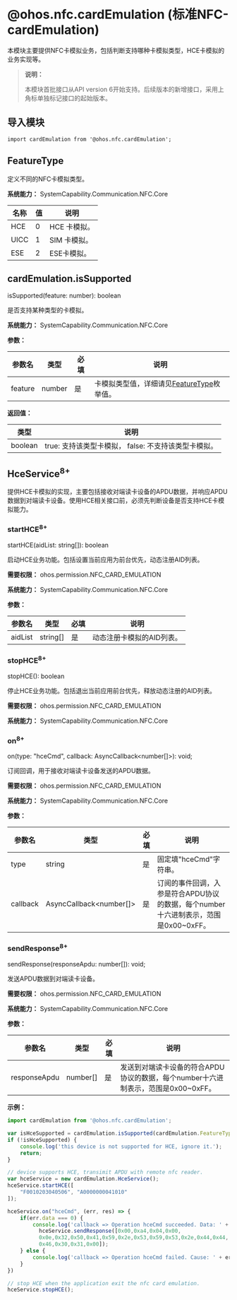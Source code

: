 # @ohos.nfc.cardEmulation (标准NFC-cardEmulation)

本模块主要提供NFC卡模拟业务，包括判断支持哪种卡模拟类型，HCE卡模拟的业务实现等。

> **说明：**
>
> 本模块首批接口从API version 6开始支持。后续版本的新增接口，采用上角标单独标记接口的起始版本。

## 导入模块

```
import cardEmulation from '@ohos.nfc.cardEmulation';
```

## FeatureType

定义不同的NFC卡模拟类型。

**系统能力：** SystemCapability.Communication.NFC.Core

| 名称 | 值 | 说明 |
| -------- | -------- | -------- |
| HCE | 0 | HCE 卡模拟。 |
| UICC | 1 | SIM 卡模拟。 |
| ESE | 2      | ESE卡模拟。 |

## cardEmulation.isSupported

isSupported(feature: number): boolean

是否支持某种类型的卡模拟。

**系统能力：** SystemCapability.Communication.NFC.Core

**参数：**

| 参数名  | 类型     | 必填 | 说明                    |
| ------- | -------- | ---- | ----------------------- |
| feature | number | 是   | 卡模拟类型值，详细请见[FeatureType](#featuretype)枚举值。 |

**返回值：**

| **类型** | **说明** |
| -------- | -------- |
| boolean | true: 支持该类型卡模拟，&nbsp;false: 不支持该类型卡模拟。|

## HceService<sup>8+</sup>

提供HCE卡模拟的实现，主要包括接收对端读卡设备的APDU数据，并响应APDU数据到对端读卡设备。使用HCE相关接口前，必须先判断设备是否支持HCE卡模拟能力。

### startHCE<sup>8+</sup>

startHCE(aidList: string[]): boolean

启动HCE业务功能。包括设置当前应用为前台优先，动态注册AID列表。

**需要权限：** ohos.permission.NFC_CARD_EMULATION

**系统能力：** SystemCapability.Communication.NFC.Core

**参数：**

| 参数名  | 类型     | 必填 | 说明                    |
| ------- | -------- | ---- | ----------------------- |
| aidList | string[] | 是   | 动态注册卡模拟的AID列表。 |

### stopHCE<sup>8+</sup>

stopHCE(): boolean

停止HCE业务功能。包括退出当前应用前台优先，释放动态注册的AID列表。

**需要权限：** ohos.permission.NFC_CARD_EMULATION

**系统能力：** SystemCapability.Communication.NFC.Core

### on<sup>8+</sup>

on(type: "hceCmd", callback: AsyncCallback<number[]>): void;

订阅回调，用于接收对端读卡设备发送的APDU数据。

**需要权限：** ohos.permission.NFC_CARD_EMULATION

**系统能力：** SystemCapability.Communication.NFC.Core

**参数：**

| 参数名   | 类型                    | 必填 | 说明                                         |
| -------- | ----------------------- | ---- | -------------------------------------------- |
| type     | string                  | 是   | 固定填"hceCmd"字符串。                         |
| callback | AsyncCallback<number[]> | 是   | 订阅的事件回调，入参是符合APDU协议的数据，每个number十六进制表示，范围是0x00~0xFF。 |

### sendResponse<sup>8+</sup>

sendResponse(responseApdu: number[]): void;

发送APDU数据到对端读卡设备。

**需要权限：** ohos.permission.NFC_CARD_EMULATION

**系统能力：** SystemCapability.Communication.NFC.Core

**参数：**

| 参数名       | 类型     | 必填 | 说明                                               |
| ------------ | -------- | ---- | -------------------------------------------------- |
| responseApdu | number[] | 是   | 发送到对端读卡设备的符合APDU协议的数据，每个number十六进制表示，范围是0x00~0xFF。 |

**示例：**

```js
import cardEmulation from '@ohos.nfc.cardEmulation';

var isHceSupported = cardEmulation.isSupported(cardEmulation.FeatureType.HCE);
if (!isHceSupported) {
    console.log('this device is not supported for HCE, ignore it.');
    return;
}

// device supports HCE, transimit APDU with remote nfc reader.
var hceService = new cardEmulation.HceService();
hceService.startHCE([
    "F0010203040506", "A0000000041010"
]);

hceService.on("hceCmd", (err, res) => {
    if(err.data === 0) {
        console.log('callback => Operation hceCmd succeeded. Data: ' + JSON.stringify(res));
          hceService.sendResponse([0x00,0xa4,0x04,0x00,
          0x0e,0x32,0x50,0x41,0x59,0x2e,0x53,0x59,0x53,0x2e,0x44,0x44,
          0x46,0x30,0x31,0x00]);
    } else {
        console.log('callback => Operation hceCmd failed. Cause: ' + err.data);
    }
})

// stop HCE when the application exit the nfc card emulation.
hceService.stopHCE();
```

